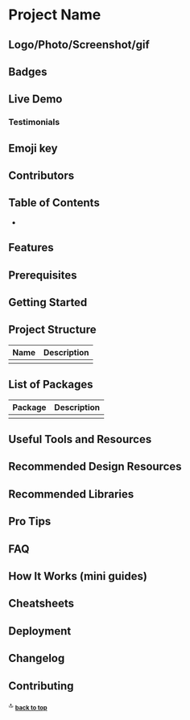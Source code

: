 # Project Name

## Logo/Photo/Screenshot/gif

## Badges

## Live Demo

### Testimonials

## Emoji key

## Contributors







Table of Contents
-----------------

- [](#)


Features
--------

Prerequisites
-------------

Getting Started
---------------

Project Structure
-----------------

| Name                               | Description                                                  |
| ---------------------------------- | ------------------------------------------------------------ |
|                                    |                                                              |

List of Packages
----------------

| Package                         | Description                                                           |
| ------------------------------- | --------------------------------------------------------------------- |
|                                 |                                                                       |

Useful Tools and Resources
--------------------------

Recommended Design Resources
----------------------------

Recommended Libraries
---------------------------------

Pro Tips
--------

FAQ
---

How It Works (mini guides)
--------------------------

Cheatsheets
-----------

Deployment
----------

Changelog
---------

Contributing
------------

:top: <sub>[**back to top**](#table-of-contents)</sub>